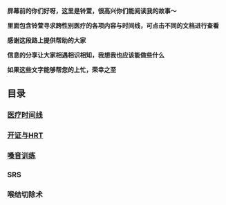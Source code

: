 **屏幕前的你们好呀，这里是铃萱，很高兴你们能阅读我的故事～**

**里面包含铃萱寻求跨性别医疗的各项内容与时间线，可点击不同的文档进行查看**

**感谢这段路上提供帮助的大家**

**信息的分享让大家相遇相识相知，我想我也应该能做些什么**

**如果这些文字能够帮您的上忙，荣幸之至**



## 目录

### [医疗时间线](时间线.md)

### [开证与HRT](开证与HRT记录.md)

### [嗓音训练](嗓音训练记录.md)

### SRS

### 喉结切除术
